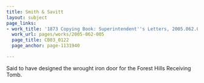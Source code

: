 ```yaml
---
title: Smith & Savitt
layout: subject
page_links:
- work_title: '1873 Copying Book: Superintendent''s Letters, 2005.062.005'
  work_url: pages/works/2005-062-005
  page_title: CB03_0122
  page_anchor: page-1131940

---
```

<p>Said to have designed the wrought iron door for the Forest Hills Receiving Tomb.</p>